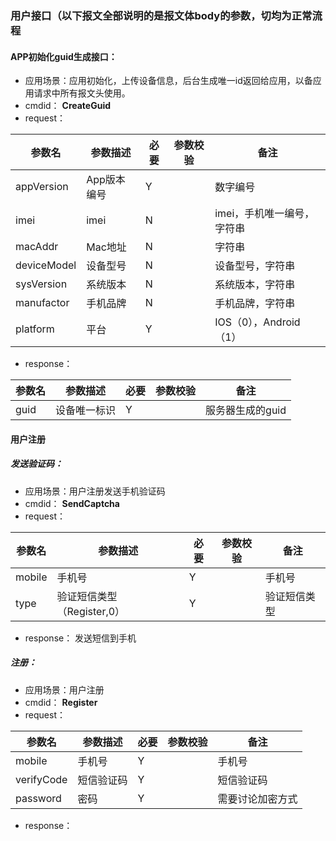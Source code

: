 ### 用户接口（以下报文全部说明的是报文体body的参数，切均为正常流程
#### APP初始化guid生成接口：  
* 应用场景：应用初始化，上传设备信息，后台生成唯一id返回给应用，以备应用请求中所有报文头使用。
* cmdid： **CreateGuid**
* request：

|参数名|参数描述|必要|参数校验|备注|
|-|-|-|-|-|
|appVersion|App版本编号|Y||数字编号|
|imei|imei|N||imei，手机唯一编号，字符串|
|macAddr	|Mac地址|	N||	字符串|
|deviceModel|	设备型号|	N||	设备型号，字符串|
|sysVersion	|系统版本|	N||	系统版本，字符串|
|manufactor|	手机品牌|	N||	手机品牌，字符串|
|platform|	平台|	Y||	IOS（0），Android（1）|


* response：

|参数名|参数描述|必要|参数校验|备注|
|-|-|-|-|-|
|guid|设备唯一标识|Y||服务器生成的guid|

#### 用户注册
##### 发送验证码：
* 应用场景：用户注册发送手机验证码
* cmdid： **SendCaptcha**
* request：

|参数名|参数描述|必要|参数校验|备注|
|-|-|-|-|-|
|mobile|手机号|Y||手机号|
|type|验证短信类型（Register,0）|Y||验证短信类型|

* response：
发送短信到手机


##### 注册：
* 应用场景：用户注册
* cmdid： **Register**
* request：

|参数名|参数描述|必要|参数校验|备注|
|-|-|-|-|-|
|mobile|手机号|Y||手机号|
|verifyCode|短信验证码|Y||短信验证码|
|password|密码|Y||需要讨论加密方式|


* response：
